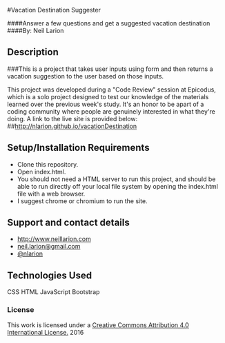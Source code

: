 #Vacation Destination Suggester

####Answer a few questions and get a suggested vacation destination
####By: Neil Larion

## Description

###This is a project that takes user inputs using form and then returns a vacation suggestion to the user based on those inputs.

This project was developed during a "Code Review" session at Epicodus, which is a solo project designed to test our knowledge of the materials learned over the previous week's study. It's an honor to be apart of a coding community where people are genuinely interested in what they're doing. A link to the live site is provided below:
##http://nlarion.github.io/vacationDestination

## Setup/Installation Requirements
- Clone this repository.
- Open index.html.
- You should not need a HTML server to run this project, and should be able to run directly off your local file system by opening the index.html file with a web browser.
- I suggest chrome or chromium to run the site.

## Support and contact details
* http://www.neillarion.com
* neil.larion@gmail.com
* [@nlarion](https://twitter.com/nlarion)

## Technologies Used
CSS
HTML
JavaScript
Bootstrap

### License

This work is licensed under a [Creative Commons Attribution 4.0 International License.](http://creativecommons.org/licenses/by/4.0/) 2016
